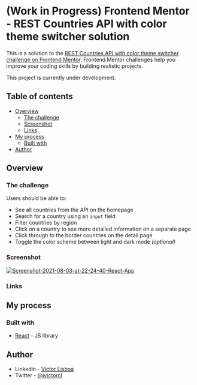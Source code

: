 # (Work in Progress) Frontend Mentor - REST Countries API with color theme switcher solution 

This is a solution to the [REST Countries API with color theme switcher challenge on Frontend Mentor](https://www.frontendmentor.io/challenges/rest-countries-api-with-color-theme-switcher-5cacc469fec04111f7b848ca). Frontend Mentor challenges help you improve your coding skills by building realistic projects. 

This project is currently under development.

## Table of contents

- [Overview](#overview)
  - [The challenge](#the-challenge)
  - [Screenshot](#screenshot)
  - [Links](#links)
- [My process](#my-process)
  - [Built with](#built-with)
- [Author](#author)



## Overview

### The challenge

Users should be able to:

- See all countries from the API on the homepage
- Search for a country using an `input` field
- Filter countries by region
- Click on a country to see more detailed information on a separate page
- Click through to the border countries on the detail page
- Toggle the color scheme between light and dark mode *(optional)*

### Screenshot

<a href="https://ibb.co/9psWSxY"><img src="https://i.ibb.co/Jc5HgYk/Screenshot-2021-08-03-at-22-24-40-React-App.png" alt="Screenshot-2021-08-03-at-22-24-40-React-App" border="0" /></a>



### Links


## My process

### Built with

- [React](https://reactjs.org/) - JS library


## Author

- Linkedin - [Victor Lisboa](https://www.linkedin.com/in/jvclisboa/)
- Twitter - [@jvictorcl](https://www.twitter.com/jvictorcl)

